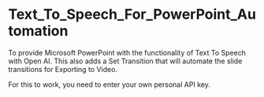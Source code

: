 # Text_To_Speech_For_PowerPoint_Automation
 To provide Microsoft PowerPoint with the functionality of Text To Speech with Open AI. This also adds a Set Transition that will automate the slide transitions for Exporting to Video.

 For this to work, you need to enter your own personal API key.
